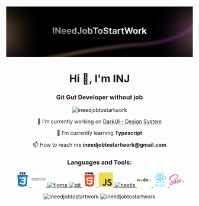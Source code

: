 
<!---

Fix it, it's look like shit rly

--->
![Banner](https://raw.githubusercontent.com/INeedJobToStartWork/INeedJobToStartWork/main/Banner.png "Banner")
<h1 align="center">Hi 👋, I'm INJ</h1>
<h3 align="center">Git Gut Developer without job</h3>

<p align="center"> <img src="https://komarev.com/ghpvc/?username=ineedjobtostartwork&label=Profile%20views&color=0e75b6&style=flat" alt="ineedjobtostartwork" /> </p>



<p align="center">🔭 I’m currently working on <a href="https://github.com/DarkUI-Team/DarkUI">DarkUI - Design System</a></p>
<p align="center">🌱 I’m currently learning <b>Typescript</b></p>
<p align="center">📫 How to reach me <b>ineedjobtostartwork@gmail.com </b></p>



<h3 align="center">Languages and Tools:</h3>
<p align="center"> <a href="https://www.w3schools.com/css/" target="_blank" rel="noreferrer"> <img src="https://raw.githubusercontent.com/devicons/devicon/master/icons/css3/css3-original-wordmark.svg" alt="css3" width="40" height="40"/> </a> <a href="https://expressjs.com" target="_blank" rel="noreferrer"> <img src="https://raw.githubusercontent.com/devicons/devicon/master/icons/express/express-original-wordmark.svg" alt="express" width="40" height="40"/> </a> <a href="https://www.figma.com/" target="_blank" rel="noreferrer"> <img src="https://www.vectorlogo.zone/logos/figma/figma-icon.svg" alt="figma" width="40" height="40"/> </a> <a href="https://git-scm.com/" target="_blank" rel="noreferrer"> <img src="https://www.vectorlogo.zone/logos/git-scm/git-scm-icon.svg" alt="git" width="40" height="40"/> </a> <a href="https://www.w3.org/html/" target="_blank" rel="noreferrer"> <img src="https://raw.githubusercontent.com/devicons/devicon/master/icons/html5/html5-original-wordmark.svg" alt="html5" width="40" height="40"/> </a> <a href="https://developer.mozilla.org/en-US/docs/Web/JavaScript" target="_blank" rel="noreferrer"> <img src="https://raw.githubusercontent.com/devicons/devicon/master/icons/javascript/javascript-original.svg" alt="javascript" width="40" height="40"/> </a> <a href="https://nextjs.org/" target="_blank" rel="noreferrer"> <img src="https://cdn.worldvectorlogo.com/logos/nextjs-2.svg" alt="nextjs" width="40" height="40"/> </a> <a href="https://nodejs.org" target="_blank" rel="noreferrer"> <img src="https://raw.githubusercontent.com/devicons/devicon/master/icons/nodejs/nodejs-original-wordmark.svg" alt="nodejs" width="40" height="40"/> </a> <a href="https://reactjs.org/" target="_blank" rel="noreferrer"> <img src="https://raw.githubusercontent.com/devicons/devicon/master/icons/react/react-original-wordmark.svg" alt="react" width="40" height="40"/> </a> <a href="https://sass-lang.com" target="_blank" rel="noreferrer"> <img src="https://raw.githubusercontent.com/devicons/devicon/master/icons/sass/sass-original.svg" alt="sass" width="40" height="40"/> </a> </p>

<p align="center"><img src="https://github-readme-stats.vercel.app/api/top-langs?username=ineedjobtostartwork&show_icons=true&theme=dark&locale=en&layout=compact" alt="ineedjobtostartwork" />
<img  src="https://github-readme-stats.vercel.app/api?username=ineedjobtostartwork&show_icons=true&theme=dark&locale=en" alt="ineedjobtostartwork" /></p>



